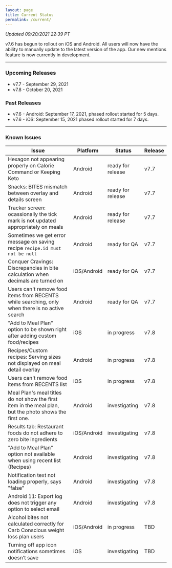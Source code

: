 ```yaml
---
layout: page
title: Current Status
permalink: /current/
---
```


_Updated 09/20/2021 22:39 PT_

v7.6 has begun to rollout on iOS and Android. All users will now have the ability to manually update to the latest version of the app. Our new mentions feature is now currently in development. 

***

### Upcoming Releases
- v7.7   - September 29, 2021
- v7.8   - October 20, 2021

### Past Releases
- v7.6 - Android: September 17, 2021, phased rollout started for 5 days.
- v7.6 - iOS: September 15, 2021 phased rollout started for 7 days.

***

### Known Issues

|Issue                          |Platform   | Status    | Release           |
| ---                           | ---       | ---       | ---               |
|Hexagon not appearing properly on Calorie Command or Keeping Keto |Android|ready for release| v7.7|
|Snacks: BITES mismatch between overlay and details screen |Android|ready for release| v7.7|
|Tracker screen: ocassionally the tick mark is not updated appropriately on meals|Android|ready for release| v7.7|
|Sometimes we get error message on saving recipe `recipe.id must not be null` |Android|ready for QA| v7.7|
|Conquer Cravings: Discrepancies in bite calculation when decimals are turned on |iOS/Android|ready for QA| v7.7|
|Users can't remove food items from RECENTS while searching, only when there is no active search |Android|ready for QA| v7.7|
|"Add to Meal Plan" option to be shown right after adding custom food/recipes |iOS|in progress| v7.8|
|Recipes/Custom recipes: Serving sizes not displayed on meal detail overlay |Android|in progress| v7.8|
|Users can't remove food items from RECENTS list |iOS|in progress| v7.8|
|Meal Plan's meal titles do not show the first item in the meal plan, but the photo shows the first one. |Android|investigating| v7.8|
|Results tab: Restaurant foods do not adhere to zero bite ingredients |iOS/Android|investigating| v7.8|
|"Add to Meal Plan" option not available when using recent list (Recipes) |Android|investigating| v7.8|
|Notification text not loading properly, says "false" |Android|investigating| v7.8|
|Android 11: Export log does not trigger any option to select email |Android|investigating| v7.8|
|Alcohol bites not calculated correctly for Carb Conscious weight loss plan users |iOS/Android|in progress| TBD|
|Turning off app icon notifications sometimes doesn’t save|iOS|investigating| TBD               |
